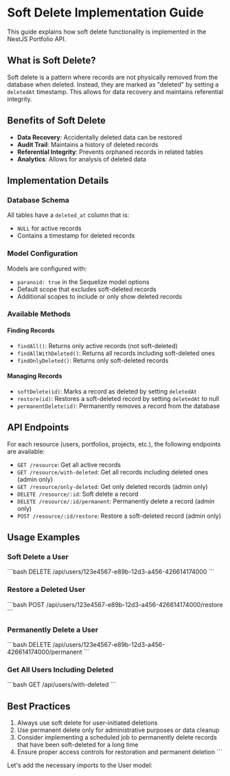 # Soft Delete Implementation Guide

This guide explains how soft delete functionality is implemented in the NestJS Portfolio API.

## What is Soft Delete?

Soft delete is a pattern where records are not physically removed from the database when deleted. Instead, they are marked as "deleted" by setting a `deletedAt` timestamp. This allows for data recovery and maintains referential integrity.

## Benefits of Soft Delete

- **Data Recovery**: Accidentally deleted data can be restored
- **Audit Trail**: Maintains a history of deleted records
- **Referential Integrity**: Prevents orphaned records in related tables
- **Analytics**: Allows for analysis of deleted data

## Implementation Details

### Database Schema

All tables have a `deleted_at` column that is:
- `NULL` for active records
- Contains a timestamp for deleted records

### Model Configuration

Models are configured with:
- `paranoid: true` in the Sequelize model options
- Default scope that excludes soft-deleted records
- Additional scopes to include or only show deleted records

### Available Methods

#### Finding Records

- `findAll()`: Returns only active records (not soft-deleted)
- `findAllWithDeleted()`: Returns all records including soft-deleted ones
- `findOnlyDeleted()`: Returns only soft-deleted records

#### Managing Records

- `softDelete(id)`: Marks a record as deleted by setting `deletedAt`
- `restore(id)`: Restores a soft-deleted record by setting `deletedAt` to null
- `permanentDelete(id)`: Permanently removes a record from the database

## API Endpoints

For each resource (users, portfolios, projects, etc.), the following endpoints are available:

- `GET /resource`: Get all active records
- `GET /resource/with-deleted`: Get all records including deleted ones (admin only)
- `GET /resource/only-deleted`: Get only deleted records (admin only)
- `DELETE /resource/:id`: Soft delete a record
- `DELETE /resource/:id/permanent`: Permanently delete a record (admin only)
- `POST /resource/:id/restore`: Restore a soft-deleted record (admin only)

## Usage Examples

### Soft Delete a User

\`\`\`bash
DELETE /api/users/123e4567-e89b-12d3-a456-426614174000
\`\`\`

### Restore a Deleted User

\`\`\`bash
POST /api/users/123e4567-e89b-12d3-a456-426614174000/restore
\`\`\`

### Permanently Delete a User

\`\`\`bash
DELETE /api/users/123e4567-e89b-12d3-a456-426614174000/permanent
\`\`\`

### Get All Users Including Deleted

\`\`\`bash
GET /api/users/with-deleted
\`\`\`

## Best Practices

1. Always use soft delete for user-initiated deletions
2. Use permanent delete only for administrative purposes or data cleanup
3. Consider implementing a scheduled job to permanently delete records that have been soft-deleted for a long time
4. Ensure proper access controls for restoration and permanent deletion
\`\`\`

Let's add the necessary imports to the User model:

